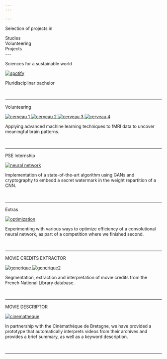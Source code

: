 ```yaml
---
---

---
```


<div class="container">
  <p class="titletext" >Selection of projects in </p>
  <div class="animation">
    <div class="first"><div>Studies</div></div>
    <div class="second"><div>Volunteering</div></div>
    <div class="third"><div>Projects</div></div>
  </div>
</div>
---

<p class="titletext" >Sciences for a sustainable world</p>

<div class="spotifywrapper">
    <a href="./spotify"><img src="images/PSL.jpeg?raw=true" alt="spotify" class="spotify"/></a>
    <p class="spotifytext">Pluridisciplinar bachelor</p>
</div>
<br>

---

<p class="titletext" >Volunteering</p>

<div class="neurowrapper">
<a href="./neuroscience">
<div class="neurogallery">
  <img src="images/cerveau1.png?raw=true" alt="cerveau 1">
  <img src="images/cerveau2.png?raw=true" alt="cerveau 2">
  <img src="images/cerveau-3.png?raw=true" alt="cerveau 3">
  <img src="images/cerveau4.png?raw=true" alt="cerveau 4">
</div>
</a>
<p class="neurotext">Applying advanced machine learning techniques to fMRI data to uncover meaningful brain patterns.</p>
</div>
<br>

---

<p class="titletext" >PSE Internship</p>

<div class="neuralwrapper">
    <a href="./watermark"><img src="images/neuralnetwork.jpg?raw=true" alt="neural network" class="blur"/></a>
    <p class="neuraltext">Implementation of a state-of-the-art algorithm using GANs and cryptography to embedd a secret watermark in the weight repartition of a CNN.</p>
</div>
<br>

---

<p class="titletext" >Extras</p>

<div class="optiwrapper">
    <a href="./optimization"><img src="images/opti.jpg?raw=true" alt="optimization" class="opti"/></a>
    <p class="optitext">Experimenting with various ways to optimize efficiency of a convolutional neural network, as part of a competition where we finished second.</p>
</div>

<br>

---

<p class="titletext" >MOVIE CREDITS EXTRACTOR</p>

<div class="BNFwrapper">
  <a href="./BNF"><div class="gallery">
    <img src="images/generik.png?raw=true" alt="generique">
    <img src="images/generik2.png?raw=true" alt="generique2">
  </div></a>
   <p class="BNFtext">Segmentation, extraction and interpretation of movie credits from the French National Library database.</p>
</div>
<br>

---

<p class="titletext" >MOVIE DESCRIPTOR</p>

<div class="cinemathequewrapper">
    <a href="./cinematheque"><img src="images/cinematheque.jpg?raw=true" alt="cinematheque" class="cinematheque"/></a>
    <p class="cinemathequetext">In partnership with the Cinémathèque de Bretagne, we have provided a prototype that automatically interprets videos from their archives and provides a brief summary, as well as a keyword description.</p>
</div>
<br>


---


